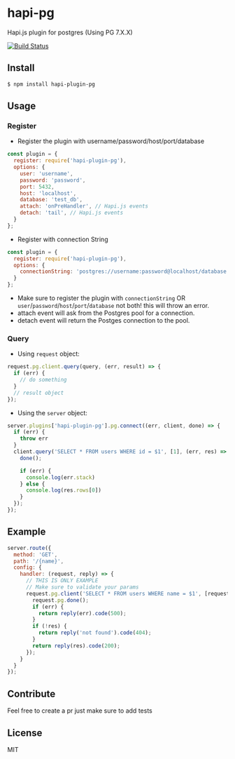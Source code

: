 # hapi-pg
Hapi.js plugin for postgres (Using PG 7.X.X)

[![Build Status](https://travis-ci.org/doron2402/hapi-pg.svg?branch=master)](https://travis-ci.org/doron2402/hapi-pg)


## Install

```bash
$ npm install hapi-plugin-pg
```

## Usage

### Register
- Register the plugin with username/password/host/port/database
```js
const plugin = {
  register: require('hapi-plugin-pg'),
  options: {
    user: 'username',
    password: 'password',
    port: 5432,
    host: 'localhost',
    database: 'test_db',
    attach: 'onPreHandler', // Hapi.js events
    detach: 'tail', // Hapi.js events
  }
};
```
- Register with connection String
```js
const plugin = {
  register: require('hapi-plugin-pg'),
  options: {
    connectionString: 'postgres://username:password@localhost/database',
  }
};
```
* Make sure to register the plugin with `connectionString` OR `user`/`password`/`host`/`port`/`database` not both! this will throw an error.
* attach event will ask from the Postgres pool for a connection.
* detach event will return the Postges connection to the pool.

### Query
- Using `request` object:
```js
request.pg.client.query(query, (err, result) => {
  if (err) {
    // do something
  }
  // result object
});
```
- Using the `server` object:
```js
server.plugins['hapi-plugin-pg'].pg.connect((err, client, done) => {
  if (err) {
    throw err
  }
  client.query('SELECT * FROM users WHERE id = $1', [1], (err, res) => {
    done();

    if (err) {
      console.log(err.stack)
    } else {
      console.log(res.rows[0])
    }
  });
});
```

## Example
```js
server.route({
  method: 'GET',
  path: '/{name}',
  config: {
    handler: (request, reply) => {
      // THIS IS ONLY EXAMPLE
      // Make sure to validate your params
      request.pg.client('SELECT * FROM users WHERE name = $1', [request.params.name], (err, res) => {
        request.pg.done();
        if (err) {
          return reply(err).code(500);
        }
        if (!res) {
          return reply('not found').code(404);
        }
        return reply(res).code(200);
      });
    }
  }
});
```


## Contribute

Feel free to create a pr just make sure to add tests


## License

MIT
